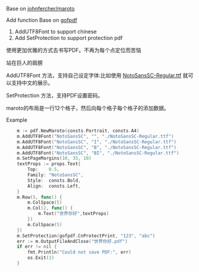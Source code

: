 Base on [johnfercher/maroto](https://github.com/johnfercher/maroto)

Add  function Base on [gofpdf](https://github.com/jung-kurt/gofpdf) 
1. AddUTF8Font to support chinese 
1. Add  SetProtection to support protection pdf 

使用更加优雅的方式去书写PDF。不再为每个点定位而苦恼

站在巨人的肩膀

AddUTF8Font 方法，支持自己设定字体:比如使用 [NotoSansSC-Regular.ttf](https://github.com/jsntn/webfonts/blob/master/NotoSansSC-Regular.ttf) 就可以支持中文的展示。

SetProtection 方法，支持PDF设置密码。

maroto的布局是一行12个格子，然后向每个格子每个格子的添加数据。


Example
```go
	m := pdf.NewMaroto(consts.Portrait, consts.A4)
	m.AddUTF8Font("NotoSansSC", "", "./NotoSansSC-Regular.ttf")
	m.AddUTF8Font("NotoSansSC", "I", "./NotoSansSC-Regular.ttf")
	m.AddUTF8Font("NotoSansSC", "B", "./NotoSansSC-Regular.ttf")
	m.AddUTF8Font("NotoSansSC", "BI", "./NotoSansSC-Regular.ttf")
	m.SetPageMargins(10, 35, 10)
	textProps := props.Text{
		Top:    0.5,
		Family: "NotoSansSC",
		Style:  consts.Bold,
		Align:  consts.Left,
	}
	m.Row(5, func() {
		m.ColSpace(5)
		m.Col(2, func() {
			m.Text("世界你好",textProps)
		})
		m.ColSpace(5)
	})
	m.SetProtection(gofpdf.CnProtectPrint, "123", "abc")
	err := m.OutputFileAndClose("世界你好.pdf")
	if err != nil {
		fmt.Println("Could not save PDF:", err)
		os.Exit(1)
	}
```